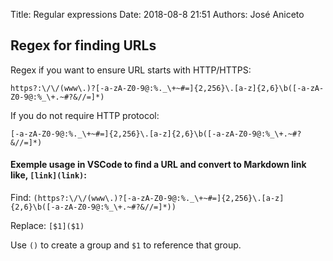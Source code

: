 Title: Regular expressions
Date: 2018-08-8 21:51 
Authors: José Aniceto

## Regex for finding URLs

Regex if you want to ensure URL starts with HTTP/HTTPS:

```regex
https?:\/\/(www\.)?[-a-zA-Z0-9@:%._\+~#=]{2,256}\.[a-z]{2,6}\b([-a-zA-Z0-9@:%_\+.~#?&//=]*)
```

If you do not require HTTP protocol:

```regex
[-a-zA-Z0-9@:%._\+~#=]{2,256}\.[a-z]{2,6}\b([-a-zA-Z0-9@:%_\+.~#?&//=]*)
```

#### Exemple usage in VSCode to find a URL and convert to Markdown link like, `[link](link)`:

Find: `(https?:\/\/(www\.)?[-a-zA-Z0-9@:%._\+~#=]{2,256}\.[a-z]{2,6}\b([-a-zA-Z0-9@:%_\+.~#?&//=]*))`

Replace: `[$1]($1)`

Use `()` to create a group and `$1` to reference that group.
